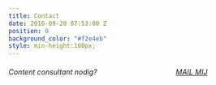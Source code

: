 ```yaml
---
title: Contact
date: 2016-09-20 07:53:00 Z
position: 0
background_color: "#f2e4eb"
style: min-height:100px;
---
```


###### Content consultant nodig? <a href="#" class="btn btn-primary btn-lg mailto" style="margin-left:30%">MAIL MIJ</a>